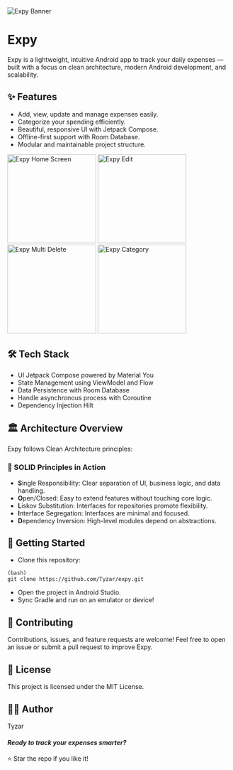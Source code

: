 <img src="https://github.com/user-attachments/assets/630592fb-b307-4022-b2be-81d11401ba82" alt="Expy Banner"/>

# Expy

Expy is a lightweight, intuitive Android app to track your daily expenses — built with a focus on clean architecture, modern Android development, and scalability.

## ✨ Features

- Add, view, update and manage expenses easily.
- Categorize your spending efficiently.
- Beautiful, responsive UI with Jetpack Compose.
- Offline-first support with Room Database.
- Modular and maintainable project structure.

<img src="https://github.com/user-attachments/assets/0839aa1e-79d0-4b01-b0fa-bae094b697fb" width="200" alt="Expy Home Screen"/>
<img src="https://github.com/user-attachments/assets/2d2e3f0f-3ab9-4c4c-91e8-543d8194fb84" width="200" alt="Expy Edit"/>
<img src="https://github.com/user-attachments/assets/2b9d4e57-198d-427b-94c7-7f3e03d278e8" width="200" alt="Expy Multi Delete" />
<img src="https://github.com/user-attachments/assets/ec1feb2d-3a22-4a71-a1d0-c94a85cd453e" width="200" alt="Expy Category" />


## 🛠️ Tech Stack

- UI Jetpack Compose powered by Material You
- State Management using ViewModel and Flow
- Data Persistence with Room Database
- Handle asynchronous process with Coroutine
- Dependency Injection Hilt

## 🏛️ Architecture Overview
Expy follows Clean Architecture principles:

### 🧹 SOLID Principles in Action
- **S**ingle Responsibility: Clear separation of UI, business logic, and data handling.
- **O**pen/Closed: Easy to extend features without touching core logic.
- **L**iskov Substitution: Interfaces for repositories promote flexibility.
- **I**nterface Segregation: Interfaces are minimal and focused.
- **D**ependency Inversion: High-level modules depend on abstractions.

## 🚀 Getting Started
- Clone this repository:

```
(bash)
git clone https://github.com/Tyzar/expy.git
```

- Open the project in Android Studio.
- Sync Gradle and run on an emulator or device!

## 🤝 Contributing
Contributions, issues, and feature requests are welcome!
Feel free to open an issue or submit a pull request to improve Expy.

## 📄 License
This project is licensed under the MIT License.

## 👨‍💻 Author
Tyzar

#### *Ready to track your expenses smarter?*

⭐️ Star the repo if you like it!
